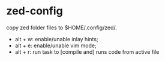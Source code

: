 # zed-config

copy zed folder files to $HOME/.config/zed/.

- alt + w: enable/unable inlay hints;
- alt + e: enable/unable vim mode;
- alt + r: run task to [compile and] runs code from active file
